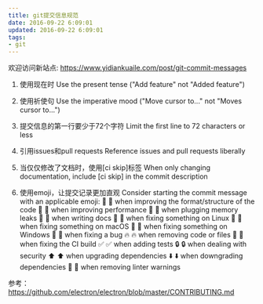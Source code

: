 ```yaml
---
title: git提交信息规范
date: 2016-09-22 6:09:01
updated: 2016-09-22 6:09:01
tags:
- git
---
```


欢迎访问新站点: <https://www.yidiankuaile.com/post/git-commit-messages>

1. 使用现在时
Use the present tense ("Add feature" not "Added feature")
<!-- more -->
2. 使用祈使句
Use the imperative mood ("Move cursor to..." not "Moves cursor to...")

3. 提交信息的第一行要少于72个字符
Limit the first line to 72 characters or less

4. 引用issues和pull requests
Reference issues and pull requests liberally

5. 当仅仅修改了文档时，使用[ci skip]标签
When only changing documentation, include [ci skip] in the commit description

6. 使用emoji，让提交记录更加直观
Consider starting the commit message with an applicable emoji:
🎨 :art: when improving the format/structure of the code
🐎 :racehorse: when improving performance
🚱 :non-potable_water: when plugging memory leaks
📝 :memo: when writing docs
🐧 :penguin: when fixing something on Linux
🍎 :apple: when fixing something on macOS
🏁 :checkered_flag: when fixing something on Windows
🐛 :bug: when fixing a bug
🔥 :fire: when removing code or files
💚 :green_heart: when fixing the CI build
✅ :white_check_mark: when adding tests
🔒 :lock: when dealing with security
⬆️ :arrow_up: when upgrading dependencies
⬇️ :arrow_down: when downgrading dependencies
👕 :shirt: when removing linter warnings

参考：
https://github.com/electron/electron/blob/master/CONTRIBUTING.md


